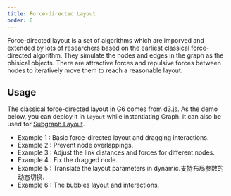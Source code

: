 ```yaml
---
title: Force-directed Layout
order: 0
---
```


Force-directed layout is a set of algorithms which are imporved and extended by lots of researchers based on the earliest classical force-directed algorithm. They simulate the nodes and edges in the graph as the phisical objects. There are attractive forces and repulsive forces between nodes to iteratively move them to reach a reasonable layout.

## Usage

The classical force-directed layout in G6 comes from d3.js. As the demo below, you can deploy it in `layout` while instantiating Graph. it can also be used for [Subgraph Layout](https://www.yuque.com/antv/g6/qopkkg#eYZc6). 
- Example 1 : Basic force-directed layout and dragging interactions.
- Example 2 : Prevent node overlappings.
- Example 3 : Adjust the link distances and forces for different nodes.
- Example 4 : Fix the dragged node.
- Example 5 : Translate the layout parameters in dynamic.支持布局参数的动态切换.
- Example 6 : The bubbles layout and interactions.